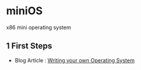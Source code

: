 # miniOS
x86 mini operating system

## 1 First Steps
* Blog Article : [Writing your own Operating System](https://medium.com/@erandachamith322/developing-a-custom-operating-system-b209e45d9c)
